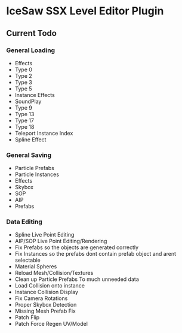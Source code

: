 # IceSaw SSX Level Editor Plugin
 
## Current Todo
### General Loading
 - Effects
 - Type 0
 - Type 2
 - Type 3
 - Type 5
 - Instance Effects
 - SoundPlay
 - Type 9
 - Type 13
 - Type 17
 - Type 18
 - Teleport Instance Index
 - Spline Effect
 
 
### General Saving
 - Particle Prefabs
 - Particle Instances
 - Effects
 - Skybox
 - SOP
 - AIP
 - Prefabs
 
 ### Data Editing
 - Spline Live Point Editing
 - AIP/SOP Live Point Editing/Rendering
 - Fix Prefabs so the objects are generated correctly
 - Fix Instances so the prefabs dont contain prefab object and arent selectable
 - Material Spheres
 - Reload Mesh/Collision/Textures
 - Clean up Particle Prefabs To much unneeded data
 - Load Collision onto instance
 - Instance Collision Display
 - Fix Camera Rotations
 - Proper Skybox Detection
 - Missing Mesh Prefab Fix
 - Patch Flip
 - Patch Force Regen UV/Model